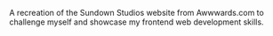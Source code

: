 A recreation of the Sundown Studios website from Awwwards.com to challenge myself and showcase my frontend web development skills. 

